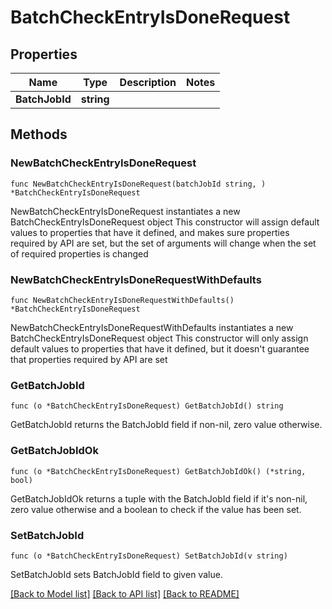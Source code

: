 # BatchCheckEntryIsDoneRequest

## Properties

Name | Type | Description | Notes
------------ | ------------- | ------------- | -------------
**BatchJobId** | **string** |  | 

## Methods

### NewBatchCheckEntryIsDoneRequest

`func NewBatchCheckEntryIsDoneRequest(batchJobId string, ) *BatchCheckEntryIsDoneRequest`

NewBatchCheckEntryIsDoneRequest instantiates a new BatchCheckEntryIsDoneRequest object
This constructor will assign default values to properties that have it defined,
and makes sure properties required by API are set, but the set of arguments
will change when the set of required properties is changed

### NewBatchCheckEntryIsDoneRequestWithDefaults

`func NewBatchCheckEntryIsDoneRequestWithDefaults() *BatchCheckEntryIsDoneRequest`

NewBatchCheckEntryIsDoneRequestWithDefaults instantiates a new BatchCheckEntryIsDoneRequest object
This constructor will only assign default values to properties that have it defined,
but it doesn't guarantee that properties required by API are set

### GetBatchJobId

`func (o *BatchCheckEntryIsDoneRequest) GetBatchJobId() string`

GetBatchJobId returns the BatchJobId field if non-nil, zero value otherwise.

### GetBatchJobIdOk

`func (o *BatchCheckEntryIsDoneRequest) GetBatchJobIdOk() (*string, bool)`

GetBatchJobIdOk returns a tuple with the BatchJobId field if it's non-nil, zero value otherwise
and a boolean to check if the value has been set.

### SetBatchJobId

`func (o *BatchCheckEntryIsDoneRequest) SetBatchJobId(v string)`

SetBatchJobId sets BatchJobId field to given value.



[[Back to Model list]](../README.md#documentation-for-models) [[Back to API list]](../README.md#documentation-for-api-endpoints) [[Back to README]](../README.md)


